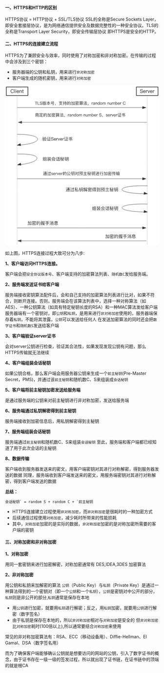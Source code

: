 #### 一、HTTPS和HTTP的区别

HTTPS协议 = HTTP协议 + SSL/TLS协议
SSL的全称是Secure Sockets Layer，即安全套接层协议，是为网络通信提供安全及数据完整性的一种安全协议。TLS的全称是Transport Layer Security，即安全传输层协议
 即HTTPS是安全的HTTP。

#### 二、HTTPS的连接建立流程

HTTPS为了兼顾安全与效率，同时使用了对称加密和非对称加密。在传输的过程中会涉及到三个密钥：

- 服务器端的公钥和私钥，用来进行`非对称加密`
- 客户端生成的随机密钥，用来进行`对称加密`

![](./reviewimgs/https_message_detail.png)

如上图，HTTPS连接过程大致可分为八步:

**1、客户端访问HTTPS连接。**

客户端会把`安全协议版本号`、客户端支持的加密算法列表、`随机数C`发给服务端。

**2、服务端发送证书给客户端**

服务端接收密钥算法配件后，会和自己支持的加密算法列表进行比对，如果不符合，则断开连接。否则，服务端会在该算法列表中，选择一种对称算法（如AES）、一种公钥算法（如具有特定秘钥长度的RSA）和一种MAC算法发给客户端
 服务器端有一个密钥对，即`公钥`和`私钥`，是用来进行`非对称加密`使用的，服务器端保存着`私钥`，不能将其泄露，`公钥`可以发送给任何人
 在发送加密算法的同时还会把`数字证书`和`随机数S`发送给客户端

**3、客户端验证server证书**

会对server公钥进行检查，验证其合法性，如果发现发现公钥有问题，那么HTTPS传输就无法继续

**4、客户端组装会话秘钥**

如果公钥合格，那么客户端会用服务器公钥来生成一个`前主秘钥`(Pre-Master Secret，PMS)，并通过该`前主秘钥`和随机数C、S来组装成`会话秘钥`

**5、客户端将前主秘钥加密发送给服务端**

是通过服务端的公钥来对前主秘钥进行非对称加密，发送给服务端

**6、服务端通过私钥解密得到前主秘钥**

服务端接收到加密信息后，用私钥解密得到主秘钥

**7、服务端组装会话秘钥**

服务端通过`前主秘钥`和随机数C、S来组装`会话秘钥`
 至此，服务端和客户端都已经知道了用于此次会话的主秘钥

**8、数据传输**

客户端收到服务器发送来的密文，用客户端密钥对其进行对称解密，得到服务器发送的数据
 同理，服务端收到客户端发送来的密文，用服务端密钥对其进行对称解密，得到客户端发送的数据

**总结：**

```
会话秘钥` = random S + random C + `前主秘钥
```

- HTTPS连接建立过程使用`非对称加密`，而`非对称加密`是很耗时的一种加密方式
- 后续通信过程使用`对称加密`，减少耗时所带来的性能损耗
- 其中，`对称加密`加密的是实际的数据，`非对称加密`加密的是对称加密所需要的客户端的密钥

#### 三、对称加密和非对称加密

**1、对称加密**

用同一套密钥来进行加密解密，对称加密通常有 DES,IDEA,3DES 加密算法

**2、非对称加密**

用公钥和私钥来加解密的算法
 `公钥`（Public Key）与`私钥`（Private Key）是通过一种算法得到的一个密钥对（即一个`公钥`和一个`私钥`），`公钥`是密钥对中公开的部分，`私钥`则是非公开的部分,`私钥`通常是保存在本地

- 用`公钥`进行加密，就要用`私钥`进行解密；反之，用`私钥`加密，就要用`公钥`进行解密（数字签名）
- 由于私钥是保存在本地的，所以`非对称加密`相对与`对称加密`是安全的
   但`非对称加密`比`对称加密`耗时(100倍以上),所以通常要结合`对称加密`来使用

常见的非对称加密算法有：RSA、ECC（移动设备用）、Diffie-Hellman、El Gamal、DSA（数字签名用）

而为了确保客户端能够确认公钥就是想要访问的网站的公钥，引入了数字证书的概念，由于证书存在一级一级的签发过程，所以就出现了证书链，在证书链中的顶端的就是根CA